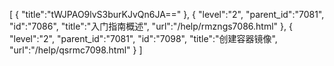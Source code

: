 [
	{
		"title":"tWJPAO9lvS3burKJvQn6JA=="
	},
	{
		"level":"2",
		"parent_id":"7081",
		"id":"7086",
		"title":"入门指南概述",
		"url":"/help/rmzngs7086.html"
	},
	{
		"level":"2",
		"parent_id":"7081",
		"id":"7098",
		"title":"创建容器镜像",
		"url":"/help/qsrmc7098.html"
	}
]